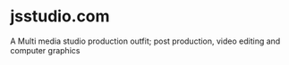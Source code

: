 # jsstudio.com
A Multi media studio production outfit; post production, video editing and computer graphics 
